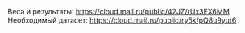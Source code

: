 Веса и результаты: https://cloud.mail.ru/public/42JZ/rUx3FX6MM
Необходимый датасет: https://cloud.mail.ru/public/ry5k/pQ8u9yut6